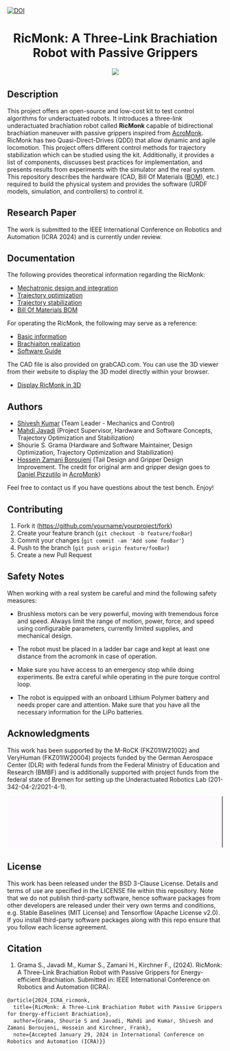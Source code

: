 [![DOI](https://zenodo.org/badge/689729904.svg)](https://zenodo.org/badge/latestdoi/689729904)

<div align="center">

# RicMonk: A Three-Link Brachiation Robot with Passive Grippers

</div>


<div align="center">
<img width="605" src="hardware/imagesAndGifs/ricmonk_bb.gif" />
</div>

## Description
This project offers an open-source and low-cost kit to test control algorithms for underactuated robots. 
It introduces a three-link underactuated brachiation robot called **RicMonk** capable of bidirectional brachiation maneuver with passive grippers inspired from [AcroMonk](https://github.com/dfki-ric-underactuated-lab/acromonk).
RicMonk has two Quasi-Direct-Drives (QDD) that allow dynamic and agile locomotion. 
This project offers different control methods for trajectory stabilization which can be studied using the kit. Additionally, it provides a list of components, discusses best practices for implementation, and presents results from experiments with the simulator and the real system. This repository describes the hardware (CAD, Bill Of Materials ([BOM](/hardware/bills-of-materials.md)), etc.) required to build the physical system and provides the software (URDF models, simulation, and controllers) to control it.


## Research Paper

The work is submitted to the IEEE International Conference on Robotics and Automation (ICRA 2024) and is currently under review. 

## Documentation

The following provides theoretical information regarding the RicMonk:
- [Mechatronic design and integration](/hardware/mechDesAndInt.md)
- [Trajectory optimization](/software/python/simulation/behavior_generation/trajectory_optimization/README.md)
- [Trajectory stabilization](/software/python/simulation/behavior_control/README.md)
- [Bill Of Materials BOM](/hardware/bills-of-materials.md)


For operating the RicMonk, the following may serve as a reference:
- [Basic information](/hardware/README.md)
- [Brachiaiton realization](/software/python/realSystemTests/multipleBrachiationRealize.md)
- [Software Guide](/software/python/README.md)

The CAD file is also provided on grabCAD.com. You can use the 3D viewer from their website to display the 3D model directly within your browser.
 - [Display RicMonk in 3D](https://grabcad.com/library/ricmonk-a-three-link-underactuated-brachiation-robot-with-passive-grippers-1)
## Authors #

* [Shivesh Kumar](https://robotik.dfki-bremen.de/en/about-us/staff/person/shku02) (Team Leader - Mechanics and Control)
* [Mahdi Javadi](https://robotik.dfki-bremen.de/en/about-us/staff/person/maja04) (Project Supervisor, Hardware and Software Concepts, Trajectory Optimization and Stabilization)
* Shourie S. Grama (Hardware and Software Maintainer, Design Optimization, Trajectory Optimization and Stabilization)
* [Hossein Zamani Boroujeni](https://robotik.dfki-bremen.de/en/about-us/staff/person/hoza01) (Tail Design and Gripper Design Improvement. The credit for original arm and gripper design goes to [Daniel Pizzutilo](https://robotik.dfki-bremen.de/de/ueber-uns/mitarbeiter/dapi01) in [AcroMonk](https://github.com/dfki-ric-underactuated-lab/acromonk))

Feel free to contact us if you have questions about the test bench. Enjoy!

## Contributing

1. Fork it (<https://github.com/yourname/yourproject/fork>)
2. Create your feature branch (`git checkout -b feature/fooBar`)
3. Commit your changes (`git commit -am 'Add some fooBar'`)
4. Push to the branch (`git push origin feature/fooBar`)
5. Create a new Pull Request


## Safety Notes #

When working with a real system be careful and mind the following safety measures:

* Brushless motors can be very powerful, moving with tremendous force and speed. Always limit the range of motion, power, force, and speed using configurable parameters, currently limited supplies, and mechanical design.

* The robot must be placed in a ladder bar cage and kept at least one distance from the acromonk in case of operation.

* Make sure you have access to an emergency stop while doing experiments. Be extra careful while operating in the pure torque control loop.

* The robot is equipped with an onboard Lithium Polymer battery and needs proper care and attention. Make sure that you have all the necessary information for the LiPo batteries.



## Acknowledgments #
This work has been supported by the M-RoCK (FKZ01IW21002) and VeryHuman (FKZ01IW20004) projects funded by the German Aerospace Center (DLR) with federal funds from the Federal Ministry of Education and Research (BMBF) and is additionally supported with project funds from the federal state of Bremen for setting up the Underactuated Robotics Lab (201-342-04-2/2021-4-1).

<div align="center">
<img width="500" src="hardware/imagesAndGifs/Logo_Underactuated_Lab.gif" />
</div>

## License

This work has been released under the BSD 3-Clause License. Details and terms of use are specified in the LICENSE file within this repository. Note that we do not publish third-party software, hence software packages from other developers are released under their very own terms and conditions, e.g. Stable Baselines (MIT License) and Tensorflow (Apache License v2.0). If you install third-party software packages along with this repo ensure that you follow each license agreement.

## Citation

1. Grama S., Javadi M., Kumar S., Zamani H., Kirchner F., (2024). RicMonk: A Three-Link Brachiation Robot with Passive Grippers for Energy-efficient Brachiation. Submitted in: IEEE International Conference on Robotics and Automation (ICRA).
```
@article{2024_ICRA_ricmonk,
  title={RicMonk: A Three-Link Brachiation Robot with Passive Grippers for Energy-efficient Brachiation},
  author={Grama, Shourie S and Javadi, Mahdi and Kumar, Shivesh and Zamani Boroujeni, Hossein and Kirchner, Frank},
  note={Accepted January 29, 2024 in International Conference on Robotics and Automation (ICRA)}}
```

